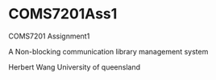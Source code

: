 COMS7201Ass1
============

COMS7201 Assignment1

A Non-blocking communication library management system

Herbert Wang
University of queensland
